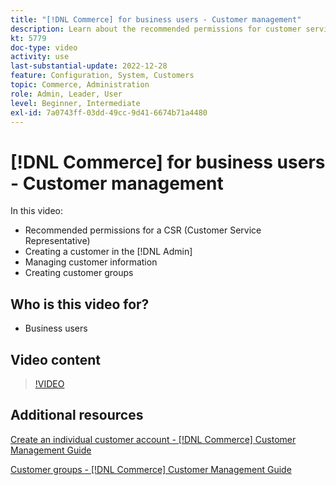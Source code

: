 ```yaml
---
title: "[!DNL Commerce] for business users - Customer management"
description: Learn about the recommended permissions for customer service, creating a customer in the [!DNL Admin], managing customer information, and creating customer groups.
kt: 5779
doc-type: video
activity: use
last-substantial-update: 2022-12-28
feature: Configuration, System, Customers
topic: Commerce, Administration
role: Admin, Leader, User
level: Beginner, Intermediate
exl-id: 7a0743ff-03dd-49cc-9d41-6674b71a4480
---
```

# [!DNL Commerce] for business users - Customer management

In this video:

- Recommended permissions for a CSR (Customer Service Representative)
- Creating a customer in the [!DNL Admin]
- Managing customer information
- Creating customer groups

## Who is this video for?

- Business users

## Video content

>[!VIDEO](https://video.tv.adobe.com/v/36189?quality=12&learn=on)

## Additional resources

[Create an individual customer account - [!DNL Commerce] Customer Management Guide](https://experienceleague.adobe.com/docs/commerce-admin/customers/customer-accounts/account-create.html)

[Customer groups - [!DNL Commerce] Customer Management Guide](https://experienceleague.adobe.com/docs/commerce-admin/customers/customers-menu/customer-groups.html)
